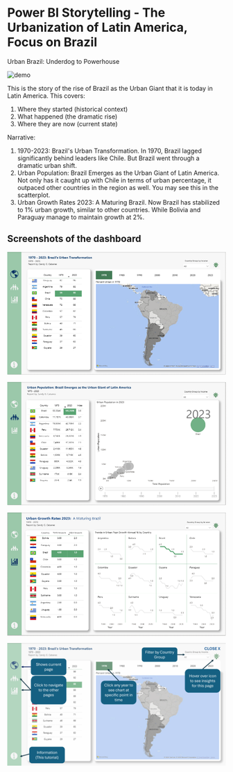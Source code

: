 # Power BI Storytelling - The Urbanization of Latin America, Focus on Brazil
Urban Brazil: Underdog to Powerhouse

![demo](demo_github.gif)

This is the story of the rise of Brazil as the Urban Giant that it is today in Latin America. 
This covers:
1. Where they started (historical context)
2. What happened (the dramatic rise)
3. Where they are now (current state)

Narrative:
1. 1970-2023: Brazil's Urban Transformation.  In 1970, Brazil lagged significantly behind leaders like Chile.  But Brazil went through a dramatic urban shift.
2. Urban Population: Brazil Emerges as the Urban Giant of Latin America.  Not only has it caught up with Chile in terms of urban percentage, it outpaced other countries in the region as well.  You may see this in the scatterplot.
3. Urban Growth Rates 2023: A Maturing Brazil.  Now Brazil has stabilized to 1% urban growth, similar to other countries.  While Bolivia and Paraguay manage to maintain growth at 2%.

## Screenshots of the dashboard

![page1](1.percent.PNG)

![page2](2.pop.PNG)

![page3](3.growth.PNG)

![about](0.about_picture.PNG)
